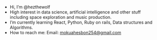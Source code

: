 -  Hi, I’m @hezthewolf
-  High interest in data science, artificial intelligence and other stuff including space exploration and music production.
-  I’m currently learning React, Python, Ruby on rails, Data structures and Algorithms.
-  How to reach me:
     Email: mokuahesbon254@gmail.com

<!---
hezthewolf/hezthewolf is a ✨ special ✨ repository because its `README.md` (this file) appears on your GitHub profile.
You can click the Preview link to take a look at your changes.
--->
